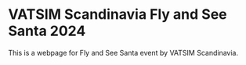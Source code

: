 # VATSIM Scandinavia Fly and See Santa 2024

This is a webpage for Fly and See Santa event by VATSIM Scandinavia.